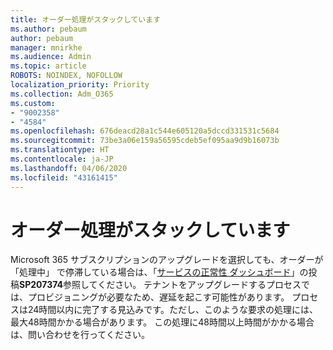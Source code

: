 ```yaml
---
title: オーダー処理がスタックしています
ms.author: pebaum
author: pebaum
manager: mnirkhe
ms.audience: Admin
ms.topic: article
ROBOTS: NOINDEX, NOFOLLOW
localization_priority: Priority
ms.collection: Adm_O365
ms.custom:
- "9002358"
- "4584"
ms.openlocfilehash: 676deacd28a1c544e605120a5dccd331531c5684
ms.sourcegitcommit: 73be3a06e159a56595cdeb5ef095aa9d9b16073b
ms.translationtype: HT
ms.contentlocale: ja-JP
ms.lasthandoff: 04/06/2020
ms.locfileid: "43161415"
---
```

# <a name="stuck-on-processing-order"></a>オーダー処理がスタックしています

Microsoft 365 サブスクリプションのアップグレードを選択しても、オーダーが「処理中」 で停滞している場合は、「[サービスの正常性 ダッシュボード](https://admin.microsoft.com/AdminPortal/Home?adminportal=1&msCV=%2BbOQtMNsz0ei8f5z.0.36#/servicehealth)」の投稿**SP207374**参照してください。 テナントをアップグレードするプロセスでは、プロビジョニングが必要なため、遅延を起こす可能性があります。 プロセスは24時間以内に完了する見込みです。ただし、このような要求の処理には、最大48時間かかる場合があります。 この処理に48時間以上時間がかかる場合は、問い合わせを行ってください。
